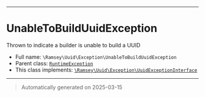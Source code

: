 ***

# UnableToBuildUuidException

Thrown to indicate a builder is unable to build a UUID



* Full name: `\Ramsey\Uuid\Exception\UnableToBuildUuidException`
* Parent class: [`RuntimeException`](../../../RuntimeException.md)
* This class implements:
[`\Ramsey\Uuid\Exception\UuidExceptionInterface`](./UuidExceptionInterface.md)






***
> Automatically generated on 2025-03-15
